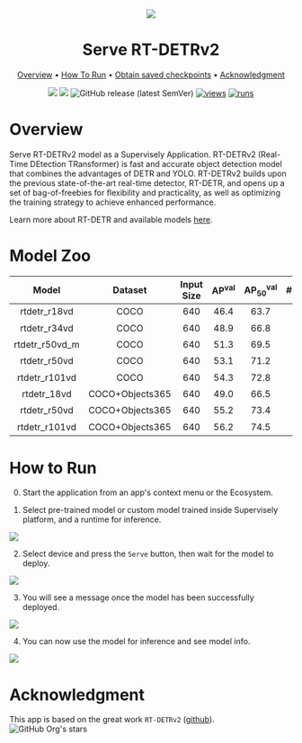 <div align="center" markdown>

<img src="https://github.com/user-attachments/assets/81ba6581-6194-40c7-ba74-a6e0fa16461a"/>  

# Serve RT-DETRv2

<p align="center">
  <a href="#Overview">Overview</a> •
  <a href="#How-To-Run">How To Run</a> •
  <a href="#Obtain-saved-checkpoints">Obtain saved checkpoints</a> •
  <a href="#Acknowledgment">Acknowledgment</a>
</p>

[![](https://img.shields.io/badge/supervisely-ecosystem-brightgreen)](https://ecosystem.supervise.ly/apps/supervisely-ecosystem/rt-detr/supervisely_integration/serve)
[![](https://img.shields.io/badge/slack-chat-green.svg?logo=slack)](https://supervise.ly/slack)
![GitHub release (latest SemVer)](https://img.shields.io/github/v/release/supervisely-ecosystem/RT-DETR)
[![views](https://app.supervise.ly/img/badges/views/supervisely-ecosystem/rt-detr/supervisely_integration/serve.png)](https://supervise.ly)
[![runs](https://app.supervise.ly/img/badges/runs/supervisely-ecosystem/rt-detr/supervisely_integration/serve.png)](https://supervise.ly)

</div>

# Overview

Serve RT-DETRv2 model as a Supervisely Application. RT-DETRv2 (Real-Time DEtection TRansformer) is fast and accurate object detection model that combines the advantages of DETR and YOLO. RT-DETRv2 builds upon the previous state-of-the-art real-time detector, RT-DETR, and opens up a set of bag-of-freebies for flexibility and practicality, as well as optimizing the training strategy to achieve enhanced performance.

Learn more about RT-DETR and available models [here](https://github.com/lyuwenyu/RT-DETR).

# Model Zoo

|     Model      |     Dataset     | Input Size | AP<sup>val</sup> | AP<sub>50</sub><sup>val</sup> | #Params(M) | FPS |                                                           checkpoint                                                           |
|:--------------:|:---------------:|:----------:|:----------------:|:-----------------------------:|:----------:|:---:|:------------------------------------------------------------------------------------------------------------------------------:|
|  rtdetr_r18vd  |      COCO       |    640     |       46.4       |             63.7              |     20     | 217 |    [url<sup>*</sup>](https://github.com/lyuwenyu/storage/releases/download/v0.1/rtdetr_r18vd_dec3_6x_coco_from_paddle.pth)     |
|  rtdetr_r34vd  |      COCO       |    640     |       48.9       |             66.8              |     31     | 161 |    [url<sup>*</sup>](https://github.com/lyuwenyu/storage/releases/download/v0.1/rtdetr_r34vd_dec4_6x_coco_from_paddle.pth)     |
| rtdetr_r50vd_m |      COCO       |    640     |       51.3       |             69.5              |     36     | 145 |      [url<sup>*</sup>](https://github.com/lyuwenyu/storage/releases/download/v0.1/rtdetr_r50vd_m_6x_coco_from_paddle.pth)      |
|  rtdetr_r50vd  |      COCO       |    640     |       53.1       |             71.2              |     42     | 108 |       [url<sup>*</sup>](https://github.com/lyuwenyu/storage/releases/download/v0.1/rtdetr_r50vd_6x_coco_from_paddle.pth)       |
| rtdetr_r101vd  |      COCO       |    640     |       54.3       |             72.8              |     76     | 74  |      [url<sup>*</sup>](https://github.com/lyuwenyu/storage/releases/download/v0.1/rtdetr_r101vd_6x_coco_from_paddle.pth)       |
|  rtdetr_18vd   | COCO+Objects365 |    640     |       49.0       |             66.5              |     20     | 217 | [url<sup>*</sup>](https://github.com/lyuwenyu/storage/releases/download/v0.1/rtdetr_r18vd_5x_coco_objects365_from_paddle.pth)  |
|  rtdetr_r50vd  | COCO+Objects365 |    640     |       55.2       |             73.4              |     42     | 108 | [url<sup>*</sup>](https://github.com/lyuwenyu/storage/releases/download/v0.1/rtdetr_r50vd_2x_coco_objects365_from_paddle.pth)  |
| rtdetr_r101vd  | COCO+Objects365 |    640     |       56.2       |             74.5              |     76     | 74  | [url<sup>*</sup>](https://github.com/lyuwenyu/storage/releases/download/v0.1/rtdetr_r101vd_2x_coco_objects365_from_paddle.pth) |

# How to Run

0. Start the application from an app's context menu or the Ecosystem.

1. Select pre-trained model or custom model trained inside Supervisely platform, and a runtime for inference.

<img src="https://github.com/user-attachments/assets/3f95f85c-e02e-4753-98a2-54fbd0a55a25" />

2. Select device and press the `Serve` button, then wait for the model to deploy.

<img src="https://github.com/user-attachments/assets/9ba08388-d3a7-4716-ae7a-dde86df0db4c" />

3. You will see a message once the model has been successfully deployed.

<img src="https://github.com/user-attachments/assets/c1afc3ab-849d-4cf9-a4b6-6268664c7558" />

4. You can now use the model for inference and see model info.

<img src="https://github.com/user-attachments/assets/2c44915e-e1dd-431f-b85c-07ff3bff3df9" />

# Acknowledgment

This app is based on the great work `RT-DETRv2` ([github](https://github.com/lyuwenyu/RT-DETR)). ![GitHub Org's stars](https://img.shields.io/github/stars/lyuwenyu/RT-DETR?style=social)
